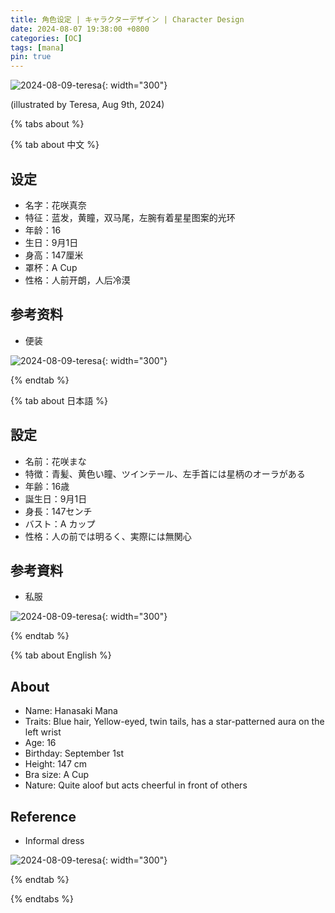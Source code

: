 ```yaml
---
title: 角色设定 | キャラクターデザイン | Character Design
date: 2024-08-07 19:38:00 +0800
categories: [OC]
tags: [mana]
pin: true
---
```


![2024-08-09-teresa](/mana/2024-08-09-teresa.jpg){: width="300"}

(illustrated by Teresa, Aug 9th, 2024)

{% tabs about %}

{% tab about 中文 %}

## 设定

- 名字：花咲真奈
- 特征：蓝发，黄瞳，双马尾，左腕有着星星图案的光环
- 年龄：16
- 生日：9月1日
- 身高：147厘米
- 罩杯：A Cup
- 性格：人前开朗，人后冷漠

## 参考资料

- 便装

![2024-08-09-teresa](/mana/2024-08-09-teresa.jpg){: width="300"}

{% endtab %}

{% tab about 日本語 %}

## 設定

- 名前：花咲まな
- 特徴：青髪、黄色い瞳、ツインテール、左手首には星柄のオーラがある
- 年齢：16歳
- 誕生日：9月1日
- 身長：147センチ
- バスト：A カップ
- 性格：人の前では明るく、実際には無関心

## 参考資料

- 私服

![2024-08-09-teresa](/mana/2024-08-09-teresa.jpg){: width="300"}

{% endtab %}

{% tab about English %}

## About

- Name: Hanasaki Mana
- Traits: Blue hair, Yellow-eyed, twin tails, has a star-patterned aura on the left wrist
- Age: 16
- Birthday: September 1st
- Height: 147 cm
- Bra size: A Cup
- Nature: Quite aloof but acts cheerful in front of others

## Reference

- Informal dress

![2024-08-09-teresa](/mana/2024-08-09-teresa.jpg){: width="300"}

{% endtab %}

{% endtabs %}

